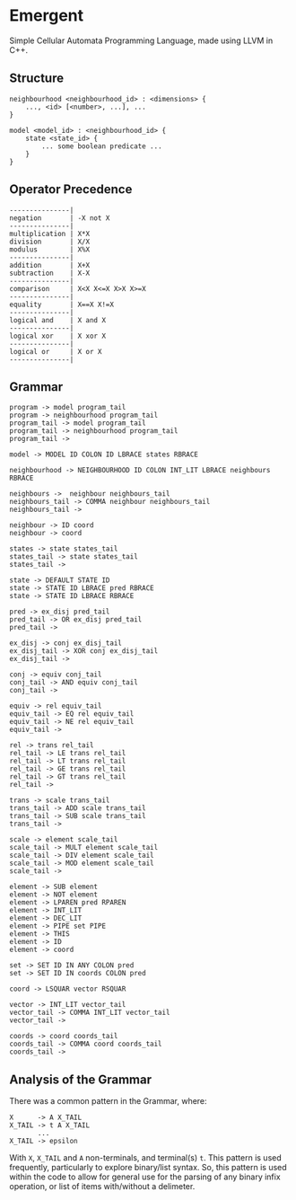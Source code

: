 # Emergent
Simple Cellular Automata Programming Language, made using LLVM in C++.

## Structure
```
neighbourhood <neighbourhood_id> : <dimensions> {
    ..., <id> [<number>, ...], ...
}

model <model_id> : <neighbourhood_id> {
    state <state_id> {
        ... some boolean predicate ...
    }
}
```

## Operator Precedence

```
---------------|
negation       | -X not X
---------------|
multiplication | X*X 
division       | X/X 
modulus        | X%X
---------------|
addition       | X+X 
subtraction    | X-X
---------------|
comparison     | X<X X<=X X>X X>=X
---------------|
equality       | X==X X!=X
---------------|
logical and    | X and X
---------------|
logical xor    | X xor X
---------------|
logical or     | X or X
---------------|
```

## Grammar
```
program -> model program_tail
program -> neighbourhood program_tail
program_tail -> model program_tail
program_tail -> neighbourhood program_tail
program_tail ->

model -> MODEL ID COLON ID LBRACE states RBRACE

neighbourhood -> NEIGHBOURHOOD ID COLON INT_LIT LBRACE neighbours RBRACE

neighbours ->  neighbour neighbours_tail
neighbours_tail -> COMMA neighbour neighbours_tail
neighbours_tail -> 

neighbour -> ID coord 
neighbour -> coord

states -> state states_tail
states_tail -> state states_tail
states_tail ->

state -> DEFAULT STATE ID
state -> STATE ID LBRACE pred RBRACE
state -> STATE ID LBRACE RBRACE

pred -> ex_disj pred_tail
pred_tail -> OR ex_disj pred_tail
pred_tail ->

ex_disj -> conj ex_disj_tail
ex_disj_tail -> XOR conj ex_disj_tail
ex_disj_tail ->

conj -> equiv conj_tail
conj_tail -> AND equiv conj_tail
conj_tail -> 

equiv -> rel equiv_tail
equiv_tail -> EQ rel equiv_tail
equiv_tail -> NE rel equiv_tail
equiv_tail ->

rel -> trans rel_tail
rel_tail -> LE trans rel_tail
rel_tail -> LT trans rel_tail
rel_tail -> GE trans rel_tail
rel_tail -> GT trans rel_tail
rel_tail ->

trans -> scale trans_tail
trans_tail -> ADD scale trans_tail
trans_tail -> SUB scale trans_tail
trans_tail ->

scale -> element scale_tail
scale_tail -> MULT element scale_tail
scale_tail -> DIV element scale_tail
scale_tail -> MOD element scale_tail
scale_tail ->

element -> SUB element
element -> NOT element
element -> LPAREN pred RPAREN
element -> INT_LIT
element -> DEC_LIT
element -> PIPE set PIPE
element -> THIS
element -> ID
element -> coord

set -> SET ID IN ANY COLON pred
set -> SET ID IN coords COLON pred

coord -> LSQUAR vector RSQUAR

vector -> INT_LIT vector_tail
vector_tail -> COMMA INT_LIT vector_tail
vector_tail -> 

coords -> coord coords_tail
coords_tail -> COMMA coord coords_tail
coords_tail -> 
```

## Analysis of the Grammar
There was a common pattern in the Grammar, where:
```
X      -> A X_TAIL
X_TAIL -> t A X_TAIL
       ...
X_TAIL -> epsilon
```
With `X`, `X_TAIL` and `A` non-terminals, and terminal(s) `t`.
This pattern is used frequently, particularly to explore binary/list syntax.
So, this pattern is used within the code to allow for general use for the parsing of any binary infix operation, or list of items with/without a delimeter.